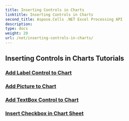 ```yaml
---
title: Inserting Controls in Charts
linktitle: Inserting Controls in Charts
second_title: Aspose.Cells .NET Excel Processing API
description: 
type: docs
weight: 20
url: /net/inserting-controls-in-charts/
---
```


## Inserting Controls in Charts Tutorials
### [Add Label Control to Chart](./add-label-control-to-chart/)
### [Add Picture to Chart](./add-picture-to-chart/)
### [Add TextBox Control to Chart](./add-textbox-control-to-chart/)
### [Insert Checkbox in Chart Sheet](./insert-checkbox-in-chart-sheet/)